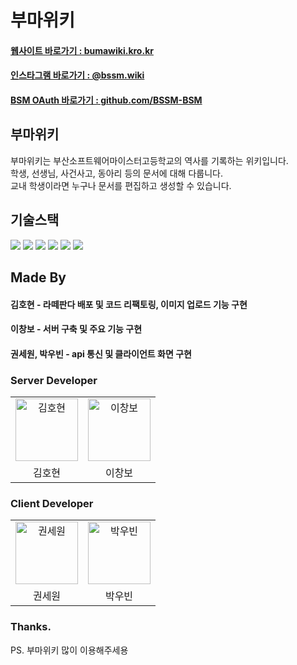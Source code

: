 # 부마위키

#### <a href="http://bumawiki.kro.kr" target="_blank">웹사이트 바로가기 : bumawiki.kro.kr</a>

#### <a href="https://instagram.com/bssm.forest" target="_blank">인스타그램 바로가기 : @bssm.wiki</a>

#### <a href="https://github.com/BSSM-BSM" target="_blank">BSM OAuth 바로가기 : github.com/BSSM-BSM</a>

## 부마위키

부마위키는 부산소프트웨어마이스터고등학교의 역사를 기록하는 위키입니다.  
학생, 선생님, 사건사고, 동아리 등의 문서에 대해 다룹니다.  
교내 학생이라면 누구나 문서를 편집하고 생성할 수 있습니다.

## 기술스택

<div>
<img src="https://img.shields.io/badge/Spring-green?style=for-the-badge&logo=Spring&logoColor=white"/>
<img src="https://img.shields.io/badge/mysql-275f85?style=for-the-badge&logo=mysql&logoColor=white"/>
<img src="https://img.shields.io/badge/java-blue?style=for-the-badge&logo=Java&logoColor=white"/>
<img src="https://img.shields.io/badge/React JS-73c4f3?style=for-the-badge&logo=react&logoColor=white"/>
<img src="https://img.shields.io/badge/TypeScript-4376c1?style=for-the-badge&logo=typescript&logoColor=white"/>
<img src="https://img.shields.io/badge/Sass-hotpink?style=for-the-badge&logo=sass&logoColor=white"/>
</div>

## Made By

#### 김호현 - 라떼판다 배포 및 코드 리팩토링, 이미지 업로드 기능 구현

#### 이창보 - 서버 구축 및 주요 기능 구현

#### 권세원, 박우빈 - api 통신 및 클라이언트 화면 구현

### Server Developer

<table>
    <tr>
        <td align="center">
            <a href="https://github.com/qlido">
                <img alt="김호현" src="https://avatars.githubusercontent.com/qlido" width="100" />
            </a>
        </td>
        <td align="center">
            <a href="https://github.com/jacobhboy">
                <img alt="이창보" src="https://avatars.githubusercontent.com/jacobhboy" width="100" />
            </a>
        </td>
    </tr>
    <tr>
        <td align="center">김호현</td>
        <td align="center">이창보</td>
    </tr>
</table>

### Client Developer

<table>
    <tr>
        <td align="center">
            <a href="https://github.com/5ewon06">
                <img alt="권세원" src="https://avatars.githubusercontent.com/5ewon06" width="100" />
            </a>
        </td>
        <td align="center">
            <a href="https://github.com/ubinquitous">
                <img alt="박우빈" src="https://avatars.githubusercontent.com/ubinquitous" width="100" />
            </a>
        </td>
    </tr>
    <tr>
        <td align="center">권세원</td>
        <td align="center">박우빈</td>
    </tr>
</table>

### Thanks.

PS. 부마위키 많이 이용해주세용
